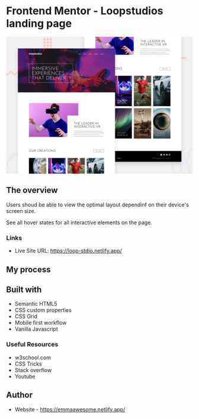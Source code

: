 # Frontend Mentor - Loopstudios landing page

![Design preview for the Loopstudios landing page coding challenge](./design/desktop-preview.jpg)

## The overview

Users shoud be able to view the optimal layout dependinf on their device's screen size.

See all hover states for all interactive elements on the page.

### Links
 
- Live Site URL: https://loop-stdio.netlify.app/

## My process

## Built with

- Semantic HTML5
- CSS custom properties
- CSS Grid
- Mobile first workflow
- Vanilla Javascript

### Useful Resources

- w3school.com
- CSS Tricks
- Stack overflow
- Youtube

## Author

- Website - https://emmaawesome.netlify.app/

